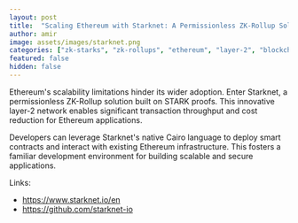 ```yaml
---
layout: post
title:  "Scaling Ethereum with Starknet: A Permissionless ZK-Rollup Solution:"
author: amir
image: assets/images/starknet.png
categories: ["zk-starks", "zk-rollups", "ethereum", "layer-2", "blockchain"] # Enter categories (e.g. ["zkps", "verifiers", etc.])
featured: false
hidden: false
---
```


Ethereum's scalability limitations hinder its wider adoption. Enter Starknet, a permissionless ZK-Rollup solution built on STARK proofs. This innovative layer-2 network enables significant transaction throughput and cost reduction for Ethereum applications. 

Developers can leverage Starknet's native Cairo language to deploy smart contracts and interact with existing Ethereum infrastructure. This fosters a familiar development environment for building scalable and secure applications.

Links:
- <https://www.starknet.io/en>
- <https://github.com/starknet-io>